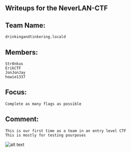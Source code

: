 Writeups for the NeverLAN-CTF
---
Team Name:
---
	drinkingandtinkering.locald

Members:
---
	Str0nkus
	ErikCTF
	JonJonJay
	howie1337

Focus:
---
	Complete as many flags as possible
Comment:
---
	This is our first time as a team in an entry level CTF
	This is mostly for testing pourposes
	
![alt text](https://i.imgur.com/lZcUbvH.jpg)